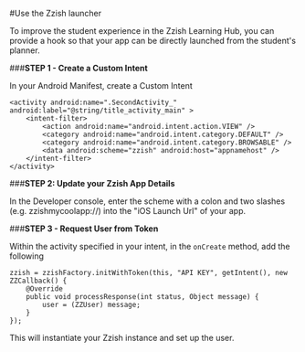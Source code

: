 ﻿
#Use the Zzish launcher

To improve the student experience in the Zzish Learning Hub, you can provide a hook so that your app can be directly launched from the student's planner.
 
###**STEP 1 - Create a Custom Intent**

In your Android Manifest, create a Custom Intent

```
<activity android:name=".SecondActivity_" android:label="@string/title_activity_main" >
    <intent-filter>
        <action android:name="android.intent.action.VIEW" />
        <category android:name="android.intent.category.DEFAULT" />
        <category android:name="android.intent.category.BROWSABLE" />
        <data android:scheme="zzish" android:host="appnamehost" />
    </intent-filter>
</activity>
```

###**STEP 2: Update your Zzish App Details**

In the Developer console, enter the scheme with a colon and two slashes (e.g. zzishmycoolapp://) into the "iOS Launch Url" of your app. 
 
###**STEP 3 - Request User from Token**

Within the activity specified in your intent, in the `onCreate` method, add the following

```
zzish = zzishFactory.initWithToken(this, "API KEY", getIntent(), new ZZCallback() {
    @Override
    public void processResponse(int status, Object message) {
        user = (ZZUser) message;
    }
});
```

This will instantiate your Zzish instance and set up the user.
